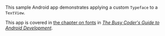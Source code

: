 This sample Android app demonstrates
applying a custom `Typeface` to a `TextView`.

This app is covered in 
[the chapter on fonts](https://commonsware.com/Android/previews/fonts)
in [*The Busy Coder's Guide to Android Development*](https://commonsware.com/Android/).


